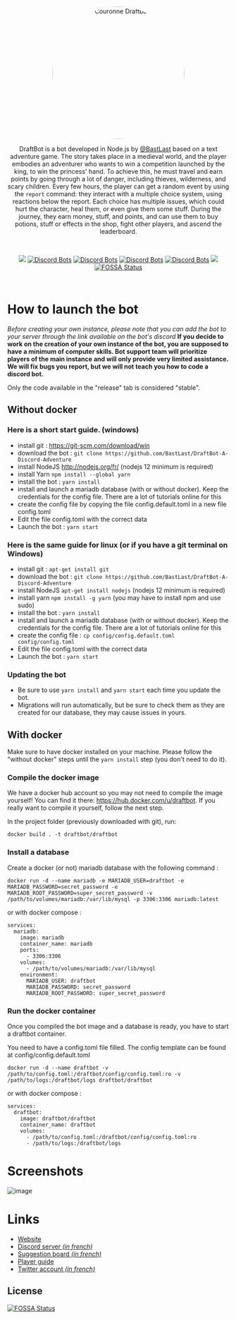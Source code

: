 <div style="text-align: center;">
<img src="https://cdn.discordapp.com/attachments/456120666874183680/575235193384861716/couronne.png" style="border-radius: 50%; width: 300px" alt="Couronne Draftbot">

DraftBot is a bot developed in Node.js by [@BastLast](https://github.com/BastLast) based on a text adventure game. The
story takes place in a medieval world, and the player embodies an adventurer who wants to win a competition launched by
the king, to win the princess' hand. To achieve this, he must travel and earn points by going through a lot of danger,
including thieves, wilderness, and scary children. Every few hours, the player can get a random event by using
the `report` command: they interact with a multiple choice system, using reactions below the report. Each choice has
multiple issues, which could hurt the character, heal them, or even give them some stuff. During the journey, they earn
money, stuff, and points, and can use them to buy potions, stuff or effects in the shop, fight other players, and ascend
the leaderboard.

<br>

[![](https://img.shields.io/discord/429765017332613120.svg)](https://discord.gg/5JqrMtZ)
[![Discord Bots](https://top.gg/api/widget/status/448110812801007618.svg)](https://top.gg/bot/448110812801007618)
[![Discord Bots](https://top.gg/api/widget/upvotes/448110812801007618.svg)](https://top.gg/bot/448110812801007618)
[![Discord Bots](https://top.gg/api/widget/owner/448110812801007618.svg)](https://top.gg/bot/448110812801007618)
[![Discord Bots](https://top.gg/api/widget/servers/448110812801007618.svg)](https://top.gg/bot/448110812801007618)
[![](https://img.shields.io/github/stars/BastLast/DraftBot-A-Discord-Adventure.svg?label=Stars&style=social)](https://github.com/BastLast/DraftBot-A-Discord-Adventure)
[![FOSSA Status](https://app.fossa.com/api/projects/git%2Bgithub.com%2FDraftBot-A-Discord-Adventure%2FDraftBot.svg?type=shield)](https://app.fossa.com/projects/git%2Bgithub.com%2FDraftBot-A-Discord-Adventure%2FDraftBot?ref=badge_shield)

</div>

<br>

# How to launch the bot

_Before creating your own instance, please note that you can add the bot to your server through the link available on
the bot's discord_
**If you decide to work on the creation of your own instance of the bot, you are supposed to have a minimum of computer
skills. Bot support team will prioritize players of the main instance and will only provide very limited assistance. We
will fix bugs you report, but we will not teach you how to code a discord bot.**

Only the code available in the "release" tab is considered "stable".

## Without docker

### Here is a short start guide. (windows)

- install git : https://git-scm.com/download/win
- download the bot : `git clone https://github.com/BastLast/DraftBot-A-Discord-Adventure`
- install NodeJS http://nodejs.org/fr/ (nodejs 12 minimum is required)
- install Yarn `npm install --global yarn`
- install the bot : `yarn install`
- install and launch a mariadb database (with or without docker). Keep the credentials for the config file. There are a lot of tutorials online for this
- create the config file by copying the file config.default.toml in a new file config.toml
- Edit the file config.toml with the correct data
- Launch the bot : `yarn start`

### Here is the same guide for linux (or if you have a git terminal on Windows)

- install git : `apt-get install git`
- download the bot : `git clone https://github.com/BastLast/DraftBot-A-Discord-Adventure`
- install NodeJS `apt-get install nodejs` (nodejs 12 minimum is required)
- install yarn `npm install -g yarn` (you may have to install npm and use sudo)
- install the bot : `yarn install`
- install and launch a mariadb database (with or without docker). Keep the credentials for the config file. There are a lot of tutorials online for this
- create the config file : `cp config/config.default.toml config/config.toml`
- Edit the file config.toml with the correct data
- Launch the bot : `yarn start`

### Updating the bot

- Be sure to use `yarn install` and `yarn start` each time you update the bot.
- Migrations will run automatically, but be sure to check them as they are created for our database, they may cause
  issues in yours.

## With docker

Make sure to have docker installed on your machine. Please follow the "without docker" steps until the `yarn install` step (you don't need to do it).

### Compile the docker image

We have a docker hub account so you may not need to compile the image yourself! You can find it there: https://hub.docker.com/u/draftbot. If you really want to compile it yourself, follow the next step.

In the project folder (previously downloaded with git), run:

`docker build . -t draftbot/draftbot`

### Install a database

Create a docker (or not) mariadb database with the following command : 

`docker run -d --name mariadb -e MARIADB_USER=draftbot -e MARIADB_PASSWORD=secret_password -e MARIADB_ROOT_PASSWORD=super_secret_password -v /path/to/volumes/mariadb:/var/lib/mysql -p 3306:3306 mariadb:latest`

or with docker compose :

```
services:
  mariadb:
    image: mariadb
    container_name: mariadb
    ports:
      - 3306:3306
    volumes:
      - /path/to/volumes/mariadb:/var/lib/mysql
    environment:
      MARIADB_USER: draftbot
      MARIADB_PASSWORD: secret_password
      MARIADB_ROOT_PASSWORD: super_secret_password
```

### Run the docker container

Once you compiled the bot image and a database is ready, you have to start a draftbot container.

You need to have a config.toml file filled. The config template can be found at config/config.default.toml

`docker run -d --name draftbot -v /path/to/config.toml:/draftbot/config/config.toml:ro -v /path/to/logs:/draftbot/logs draftbot/draftbot`

or with docker compose :

```
services:
  draftbot:
    image: draftbot/draftbot
    container_name: draftbot
    volumes:
      - /path/to/config.toml:/draftbot/config/config.toml:ro
      - /path/to/logs:/draftbot/logs
```

# Screenshots

![image](https://user-images.githubusercontent.com/56274541/120916573-ad599000-c6aa-11eb-9e6f-ccc804bc63b2.png)

# Links

- [Website](https://draftbot.com)
- [Discord server _(in french)_](https://discord.gg/5JqrMtZ)
- [Suggestion board _(in french)_](https://feedback.draftbot.com/)
- [Player guide](https://guide.draftbot.com)
- [Twitter account _(in french)_](https://twitter.com/DraftBot_?s=09)

## License

[![FOSSA Status](https://app.fossa.com/api/projects/git%2Bgithub.com%2FDraftBot-A-Discord-Adventure%2FDraftBot.svg?type=large)](https://app.fossa.com/projects/git%2Bgithub.com%2FDraftBot-A-Discord-Adventure%2FDraftBot?ref=badge_large)
